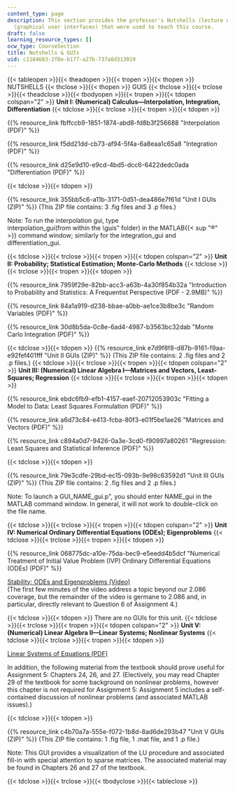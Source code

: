 ```yaml
---
content_type: page
description: This section provides the professor's Nutshells (lecture notes) and GUIs
  (graphical user interfaces) that were used to teach this course.
draft: false
learning_resource_types: []
ocw_type: CourseSection
title: Nutshells & GUIs
uid: c1184683-2f8e-b177-a27b-737a8d313019
---
```

{{< tableopen >}}{{< theadopen >}}{{< tropen >}}{{< thopen >}}
NUTSHELLS
{{< thclose >}}{{< thopen >}}
GUIS
{{< thclose >}}{{< trclose >}}{{< theadclose >}}{{< tbodyopen >}}{{< tropen >}}{{< tdopen colspan="2" >}}
**Unit I: (Numerical) Calculus—Interpolation, Integration, Differentiation**
{{< tdclose >}}{{< trclose >}}{{< tropen >}}{{< tdopen >}}

{{% resource_link fbffccb9-1851-1874-abd8-fd8b3f256688 "Interpolation (PDF)" %}}

{{% resource_link f5dd21dd-cb73-af94-5f4a-6a8eaa1c65a8 "Integration (PDF)" %}}

{{% resource_link d25e9d10-e9cd-4bd5-dcc6-6422dedc0ada "Differentiation (PDF)" %}}

{{< tdclose >}}{{< tdopen >}}

{{% resource_link 355bb5c6-a11b-3171-0d51-dea486e7f61d "Unit I GUIs (ZIP)" %}} (This ZIP file contains: 3 .fig files and 3 .p files.)

Note: To run the interpolation gui, type   
interpolation\_gui(from within the \\guis" folder) in the MATLAB{{< sup "®" >}} command window; similarly for the integration\_gui and differentiation\_gui.

{{< tdclose >}}{{< trclose >}}{{< tropen >}}{{< tdopen colspan="2" >}}
**Unit II: Probability; Statistical Estimation; Monte-Carlo Methods**
{{< tdclose >}}{{< trclose >}}{{< tropen >}}{{< tdopen >}}

{{% resource_link 7959f29e-82bb-acc3-a63b-4a30f854b32a "Introduction to Probability and Statistics: A Frequentist Perspective (PDF - 2.9MB)" %}}

{{% resource_link 84a1a919-d238-bbae-a0bb-ae1ce3b8be3c "Random Variables (PDF)" %}}

{{% resource_link 30d8b5da-0c8e-6ad4-4987-b3563bc32dab "Monte Carlo Integration (PDF)" %}}

{{< tdclose >}}{{< tdopen >}}
{{% resource_link e7d9f8f8-d87b-9161-f9aa-e92fef401fff "Unit II GUIs (ZIP)" %}} (This ZIP file contains: 2 .fig files and 2 .p files.)
{{< tdclose >}}{{< trclose >}}{{< tropen >}}{{< tdopen colspan="2" >}}
**Unit III: (Numerical) Linear Algebra I—Matrices and Vectors, Least-Squares; Regression** 
{{< tdclose >}}{{< trclose >}}{{< tropen >}}{{< tdopen >}}

{{% resource_link ebdc6fb9-efb1-4157-eaef-20712053903c "Fitting a Model to Data: Least Squares Formulation (PDF)" %}}

{{% resource_link a6d73c84-e413-fcba-80f3-e01f5be1ae26 "Matrices and Vectors (PDF)" %}}

{{% resource_link c894a0d7-9426-0a3e-3cd0-f90997a80261 "Regression: Least Squares and Statistical Inference (PDF)" %}}

{{< tdclose >}}{{< tdopen >}}

{{% resource_link 79e3cdfe-29bd-ec15-093b-9e98c63592d1 "Unit III GUIs (ZIP)" %}} (This ZIP file contains: 2 .fig files and 2 .p files.)

Note: To launch a GUI\_NAME\_gui.p", you should enter NAME\_gui in the MATLAB command window. In general, it will not work to double-click on the file name.

{{< tdclose >}}{{< trclose >}}{{< tropen >}}{{< tdopen colspan="2" >}}
**Unit IV: Numerical Ordinary Differential Equations (ODEs); Eigenproblems**
{{< tdclose >}}{{< trclose >}}{{< tropen >}}{{< tdopen >}}

{{% resource_link 068775dc-a10e-75da-bec9-e5eedd4b5dcf "Numerical Treatment of Initial Value Problem (IVP) Ordinary Differential Equations (ODEs) (PDF)" %}}

[Stability: ODEs and Eigenproblems (Video)](/courses/res-tll-004-stem-concept-videos-fall-2013/resources/stability-analysis)   
(The first few minutes of the video address a topic beyond our 2.086 coverage, but the remainder of the video is germane to 2.086 and, in particular, directly relevant to Question 6 of Assignment 4.)

{{< tdclose >}}{{< tdopen >}}
There are no GUIs for this unit.
{{< tdclose >}}{{< trclose >}}{{< tropen >}}{{< tdopen colspan="2" >}}
**Unit V: (Numerical) Linear Algebra II—Linear Systems; Nonlinear Systems**
{{< tdclose >}}{{< trclose >}}{{< tropen >}}{{< tdopen >}}

[Linear Systems of Equations (PDF)](/ans7870/2/2.086/F14/MIT2_086F14_Linear_Sys.pdf)

In addition, the following material from the textbook should prove useful for Assignment 5: Chapters 24, 26, and 27. (Electively, you may read Chapter 29 of the textbook for some background on nonlinear problems, however this chapter is not required for Assignment 5: Assignment 5 includes a self-contained discussion of nonlinear problems (and associated MATLAB issues).)

{{< tdclose >}}{{< tdopen >}}

{{% resource_link c4b70a7a-555e-f072-1b8d-8ad6de293b47 "Unit V GUIs (ZIP)" %}} (This ZIP file contains: 1 .fig file, 1 .mat file, and 1 .p file.)

Note: This GUI provides a visualization of the LU procedure and associated fill-in with special attention to sparse matrices. The associated material may be found in Chapters 26 and 27 of the textbook.

{{< tdclose >}}{{< trclose >}}{{< tbodyclose >}}{{< tableclose >}}